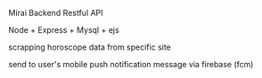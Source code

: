 Mirai Backend Restful API

Node + Express + Mysql + ejs

scrapping horoscope data from specific site

send to user's mobile push notification message via firebase  (fcm) 
   
